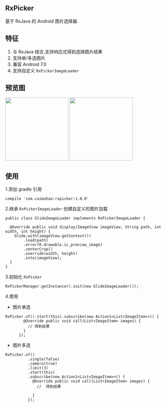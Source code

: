 ## RxPicker

基于 RxJava 的 Android 图片选择器.

## 特征

1. 与 RxJava 结合,支持响应式得到选择图片结果
2. 支持单/多选图片
3. 兼容 Android 7.0
4. 支持自定义 `RxPickerImageLoader`


## 预览图

<image src="./image/1.gif" width="200px"/> 
<image src="./image/2.gif" width="200px"/> 


## 使用

1.添加 gradle 引用

```
compile 'com.caimuhao:rxpicker:1.0.0'
```

2.继承 `RxPickerImageLoader` 创建自定义的图片加载

```
public class GlideImageLoader implements RxPickerImageLoader {

  @Override public void display(ImageView imageView, String path, int width, int height) {
    Glide.with(imageView.getContext())
        .load(path)
        .error(R.drawable.ic_preview_image)
        .centerCrop()
        .override(width, height)
        .into(imageView);
  }
}
```

3.初始化 `RxPicker`

```
RxPickerManager.getInstance().init(new GlideImageLoader());
```

4.使用

- 图片单选
```
RxPicker.of().start(this).subscribe(new Action1<List<ImageItem>>() {
        @Override public void call(List<ImageItem> images) {
          // 得到结果
        }
      });
```

- 图片多选

```
RxPicker.of()
          .single(false)
          .camera(true)
          .limit(3)
          .start(this)
          .subscribe(new Action1<List<ImageItem>>() {
            @Override public void call(List<ImageItem> images) {
              //  得到结果

            }
          });
```